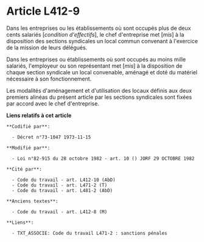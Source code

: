# Article L412-9

Dans les entreprises ou les établissements où sont occupés plus de deux cents salariés [*condition d'effectifs*], le chef
d'entreprise met [*mis*] à la disposition des sections syndicales un local commun convenant à l'exercice de la mission de
leurs délégués.

Dans les entreprises ou établissements où sont occupés au moins mille salariés, l'employeur ou son représentant met [*mis*] à
la disposition de chaque section syndicale un local convenable, aménagé et doté du matériel nécessaire à son fonctionnement.

Les modalités d'aménagement et d'utilisation des locaux définis aux deux premiers alinéas du présent article par les sections
syndicales sont fixées par accord avec le chef d'entreprise.

**Liens relatifs à cet article**

	**Codifié par**:

	  - Décret n°73-1047 1973-11-15

	**Modifié par**:

	  - Loi n°82-915 du 28 octobre 1982 - art. 10 () JORF 29 OCTOBRE 1982

	**Cité par**:

	  - Code du travail - art. L412-10 (AbD)
	  - Code du travail - art. L471-2 (T)
	  - Code du travail - art. L481-2 (AbD)

	**Anciens textes**:

	  - Code du travail - art. L412-8 (M)

	**Liens**:

	  - TXT_ASSOCIE: Code du travail L471-2 : sanctions pénales
